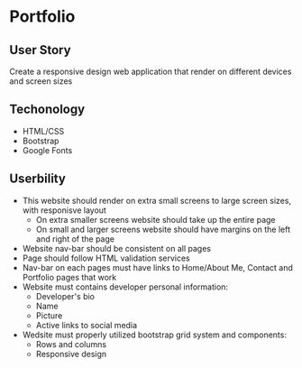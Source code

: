 # Portfolio 

## User Story 

Create a responsive design web application that render on different devices and screen sizes 

## Techonology

- HTML/CSS
- Bootstrap
- Google Fonts  

## Userbility

- This website should render on extra small screens to large screen sizes, with responisve layout
    - On extra smaller screens website should take up the entire page
    - On small and larger screens website should have margins on the left and right of the page
- Website nav-bar should be consistent on all pages 
- Page should follow HTML validation services
- Nav-bar on each pages must have links to Home/About Me, Contact and Portfolio pages that work
- Website must contains developer personal information:
    - Developer's bio 
    - Name
    - Picture
    - Active links to social media 
- Wedsite must properly utilized bootstrap grid system and components:
    - Rows and columns 
    - Responsive design 
